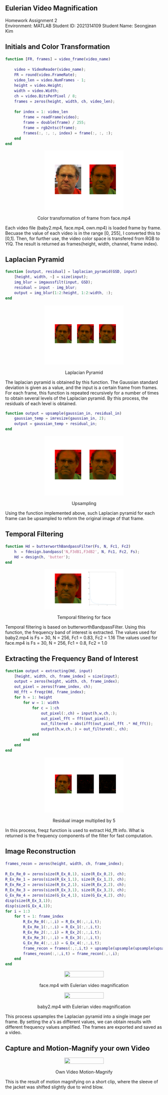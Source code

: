 ## Eulerian Video Magnification

Homework Assignment 2  
Environment: MATLAB
Student ID: 2021314109
Student Name: Seongjean Kim

## Initials and Color Transformation

```matlab
function [FR, frames] = video_frame(video_name)

    video = VideoReader(video_name);
    FR = round(video.FrameRate);
    video_len = video.NumFrames - 1;
    height = video.Height;
    width = video.Width;
    ch = video.BitsPerPixel / 8;
    frames = zeros(height, width, ch, video_len);

    for index = 1: video_len
        frame = readFrame(video);
        frame = double(frame) / 255;
        frame = rgb2ntsc(frame);        
        frames(:, :, :, index) = frame(:, :, :);
    end
end
```
<p align="center">
    <img src="images/color_transform.png" width="50%" height="50%">
    <p align="center">Color transformation of frame from face.mp4</p> 
</p>

Each video file (baby2.mp4, face.mp4, own.mp4) is loaded frame by frame.
Becuase the value of each video is in the range [0, 255], I converted this to [0,1].
Then, for further use, the video color space is transfered from RGB to YIQ.
The result is returned as frames(height, width, channel, frame index).



## Laplacian Pyramid

```matlab
function [output, residual] = laplacian_pyramid(GSD, input)
    [height, width, ~] = size(input);
    img_blur = imgaussfilt(input, GSD);
    residual = input - img_blur;
    output = img_blur(1:2:height, 1:2:width, :);
end
```
<p align="center">
    <img src="images/gaussian_example.png" width="50%" height="50%">
    <p align="center">Laplacian Pyramid</p> 
</p>


The laplacian pyramid is obtained by this function.
The Gaussian standard deviation is given as a value, and the input is a certain frame from frames.
For each frame, this function is repeated recursively for a number of times to obtain several levels of the Laplacian pyramid.
By this process, the residuals of each level is obtained.


```matlab
function output = upsample(gaussian_in, residual_in)
    gaussian_temp = imresize(gaussian_in, 2);
    output = gaussian_temp + residual_in;
end
```
<p align="center">
    <img src="images/yiq_upsample.png" width="50%" height="50%">
    <p align="center">Upsampling</p> 
</p>

Using the function implemented above, such Laplacian pyramid for each frame can be upsampled to reform the original image of that frame.


## Temporal Filtering

```matlab
function Hd = butterworthBandpassFilter(Fs, N, Fc1, Fc2)
    h  = fdesign.bandpass('N,F3dB1,F3dB2', N, Fc1, Fc2, Fs);
    Hd = design(h, 'butter');
end
```

<p align="center">
    <img src="images/Temporal_filtering_face.png" width="50%" height="50%">
    <p align="center">Temporal filtering for face</p> 
</p>

Temporal filtering is based on butterworthBandpassFilter. 
Using this function, the frequency band of interest is extracted.
The values used for baby2.mp4 is Fs = 30, N = 256, Fc1 = 0.83, Fc2 = 1.16
The values used for face.mp4 is Fs = 30, N = 256, Fc1 = 0.8, Fc2 = 1.0


## Extracting the Frequency Band of Interest

```matlab
function output = extracting(Hd, input)
    [height, width, ch, frame_index] = size(input);
    output = zeros(height, width, ch, frame_index);
    out_pixel = zeros(frame_index, ch);
    Hd_fft = freqz(Hd, frame_index);
    for h = 1: height
        for w = 1: width
            for c = 1:ch
                out_pixel(:,ch) = input(h,w,ch,:);
                out_pixel_fft = fft(out_pixel);
                out_filtered = abs(ifft(out_pixel_fft .* Hd_fft));
                output(h,w,ch,:) = out_filtered(:, ch);
            end
        end
    end
end
```
<p align="center">
    <img src="images/residual_by5.png" width="50%" height="50%">
    <p align="center">Residual image multiplied by 5</p> 
</p>

In this process, freqz function is used to extract Hd_fft info.
What is returned is the frequency components of the filter for fast computation.



## Image Reconstruction
```matlab
frames_recon = zeros(height, width, ch, frame_index);

R_Ex_Re_0 = zeros(size(R_Ex_0,1), size(R_Ex_0,2), ch);
R_Ex_Re_1 = zeros(size(R_Ex_1,1), size(R_Ex_1,2), ch);
R_Ex_Re_2 = zeros(size(R_Ex_2,1), size(R_Ex_2,2), ch);
R_Ex_Re_3 = zeros(size(R_Ex_3,1), size(R_Ex_3,2), ch);
G_Ex_Re_4 = zeros(size(G_Ex_4,1), size(G_Ex_4,2), ch);
disp(size(R_Ex_3,1));
disp(size(G_Ex_4,1));
for i = 1:3
    for t = 1: frame_index
        R_Ex_Re_0(:,:,i) = R_Ex_0(:,:,i,t);
        R_Ex_Re_1(:,:,i) = R_Ex_1(:,:,i,t);
        R_Ex_Re_2(:,:,i) = R_Ex_2(:,:,i,t);
        R_Ex_Re_3(:,:,i) = R_Ex_3(:,:,i,t);
        G_Ex_Re_4(:,:,i) = G_Ex_4(:,:,i,t);
        frame_recon = frames(:,:,i,t) + upsample(upsample(upsample(upsample(G_Ex_Re_4, 120*R_Ex_Re_3), R_Ex_Re_2), R_Ex_Re_1), R_Ex_Re_0);
        frames_recon(:,:,i,t) = frame_recon(:,:,i);
    end
end
```

<p align="center">
    <img src="images/face.gif" width="50%" height="50%">
    <p align="center">face.mp4 with Eulerian video magnification</p>
</p>


<p align="center">
    <img src="images/baby2.gif" width="50%" height="50%">
    <p align="center">baby2.mp4 with Eulerian video magnification</p>
</p>

This process upsamples the Laplacian pyramid into a single image per frame.
By setting the a's as different values, we can obtain results with different frequency values amplified.
The frames are exported and saved as a video.

## Capture and Motion-Magnify your own Video

<p align="center">
    <img src="images/own.gif" width="50%" height="50%">
    <p align="center">Own Video Motion-Magnify</p>
</p>
 
This is the result of motion magnifying on a short clip, where the sleeve of the jacket was shifted slightly due to wind blow.
